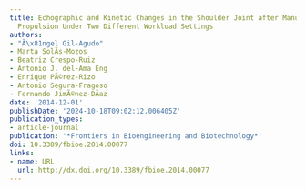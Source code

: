 ```yaml
---
title: Echographic and Kinetic Changes in the Shoulder Joint after Manual Wheelchair
  Propulsion Under Two Different Workload Settings
authors:
- "Ã\x81ngel Gil-Agudo"
- Marta SolÃ­s-Mozos
- Beatriz Crespo-Ruiz
- Antonio J. del-Ama Eng
- Enrique PÃ©rez-Rizo
- Antonio Segura-Fragoso
- Fernando JimÃ©nez-DÃ­az
date: '2014-12-01'
publishDate: '2024-10-18T09:02:12.006405Z'
publication_types:
- article-journal
publication: '*Frontiers in Bioengineering and Biotechnology*'
doi: 10.3389/fbioe.2014.00077
links:
- name: URL
  url: http://dx.doi.org/10.3389/fbioe.2014.00077
---
```

